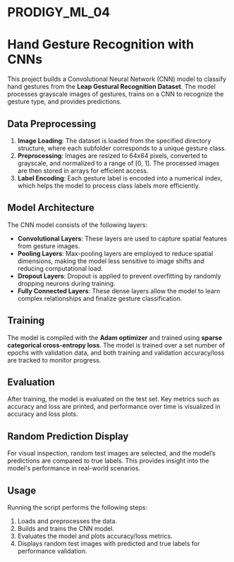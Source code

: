 # PRODIGY_ML_04
# Hand Gesture Recognition with CNNs

This project builds a Convolutional Neural Network (CNN) model to classify hand gestures from the **Leap Gestural Recognition Dataset**. The model processes grayscale images of gestures, trains on a CNN to recognize the gesture type, and provides predictions.

## Data Preprocessing

1. **Image Loading**: The dataset is loaded from the specified directory structure, where each subfolder corresponds to a unique gesture class.
2. **Preprocessing**: Images are resized to 64x64 pixels, converted to grayscale, and normalized to a range of [0, 1]. The processed images are then stored in arrays for efficient access.
3. **Label Encoding**: Each gesture label is encoded into a numerical index, which helps the model to process class labels more efficiently.

## Model Architecture

The CNN model consists of the following layers:
- **Convolutional Layers**: These layers are used to capture spatial features from gesture images.
- **Pooling Layers**: Max-pooling layers are employed to reduce spatial dimensions, making the model less sensitive to image shifts and reducing computational load.
- **Dropout Layers**: Dropout is applied to prevent overfitting by randomly dropping neurons during training.
- **Fully Connected Layers**: These dense layers allow the model to learn complex relationships and finalize gesture classification.

## Training

The model is compiled with the **Adam optimizer** and trained using **sparse categorical cross-entropy loss**. The model is trained over a set number of epochs with validation data, and both training and validation accuracy/loss are tracked to monitor progress. 

## Evaluation

After training, the model is evaluated on the test set. Key metrics such as accuracy and loss are printed, and performance over time is visualized in accuracy and loss plots.

## Random Prediction Display

For visual inspection, random test images are selected, and the model’s predictions are compared to true labels. This provides insight into the model's performance in real-world scenarios.

## Usage

Running the script performs the following steps:
1. Loads and preprocesses the data.
2. Builds and trains the CNN model.
3. Evaluates the model and plots accuracy/loss metrics.
4. Displays random test images with predicted and true labels for performance validation.



